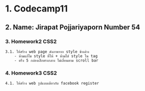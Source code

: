 # 1. Codecamp11
## 2. Name: Jirapat Pojjariyaporn Number 54
### 3. Homework2 CSS2
    3.1. ให้สร้าง web page ดังภาพจาก style ข้างล่าง 
        - ห้ามแก้ไข style ที่ให้ + ห้ามใส่ style ใน tag
        - ตรึง 5 กล่องเล็กตรงกลาง ไม่เลื่อนตาม scroll bar
### 4. Homework3 CSS2
    4.1. ให้สร้าง web รูปแบบเดียวกับ facebook register
